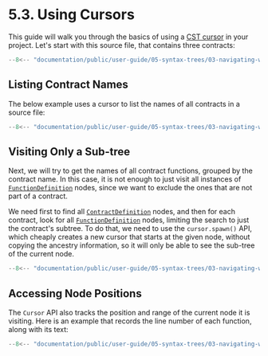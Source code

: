 # 5.3. Using Cursors

This guide will walk you through the basics of using a [CST cursor](../../03-concepts/index.md#cursors) in your project.
Let's start with this source file, that contains three contracts:

```ts title="common.mts"
--8<-- "documentation/public/user-guide/05-syntax-trees/03-navigating-with-cursors/examples/common.mts"
```

## Listing Contract Names

The below example uses a cursor to list the names of all contracts in a source file:

```ts title="listing-contract-names.mts"
--8<-- "documentation/public/user-guide/05-syntax-trees/03-navigating-with-cursors/examples/01-listing-contract-names.test.mts"
```

## Visiting Only a Sub-tree

Next, we will try to get the names of all contract functions, grouped by the contract name.
In this case, it is not enough to just visit all instances of [`FunctionDefinition`](../../../solidity-grammar/02-definitions/08-functions.md) nodes, since we want to exclude the ones that are not part of a contract.

We need first to find all [`ContractDefinition`](../../../solidity-grammar/02-definitions/01-contracts.md) nodes, and then for each contract, look for all [`FunctionDefinition`](../../../solidity-grammar/02-definitions/08-functions.md) nodes,
limiting the search to just the contract's subtree.
To do that, we need to use the `cursor.spawn()` API, which cheaply creates a new cursor that starts at the given node,
without copying the ancestry information, so it will only be able to see the sub-tree of the current node.

```ts title="visiting-subtrees.mts"
--8<-- "documentation/public/user-guide/05-syntax-trees/03-navigating-with-cursors/examples/02-visiting-subtrees.test.mts"
```

## Accessing Node Positions

The `Cursor` API also tracks the position and range of the current node it is visiting.
Here is an example that records the line number of each function, along with its text:

```ts title="accessing-node-positions.mts"
--8<-- "documentation/public/user-guide/05-syntax-trees/03-navigating-with-cursors/examples/03-accessing-node-positions.test.mts"
```
